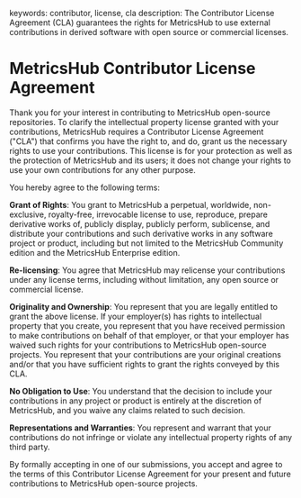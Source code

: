 keywords: contributor, license, cla
description: The Contributor License Agreement (CLA) guarantees the rights for MetricsHub to use external contributions in derived software with open source or commercial licenses.
<!--
  ╱╲╱╲╱╲╱╲╱╲╱╲╱╲╱╲╱╲╱╲╱╲╱╲╱╲╱╲╱╲╱╲╱╲╱╲╱╲╱╲
  Open MetricsHub Web Site
  ჻჻჻჻჻჻
  Copyright 2025 MetricsHub
  ჻჻჻჻჻჻
  Permission is hereby granted, free of charge, to any person obtaining a copy
  of this software and associated documentation files (the "Software"), to deal
  in the Software without restriction, including without limitation the rights
  to use, copy, modify, merge, publish, distribute, sublicense, and/or sell
  copies of the Software, and to permit persons to whom the Software is
  furnished to do so, subject to the following conditions:

  The above copyright notice and this permission notice shall be included in
  all copies or substantial portions of the Software.

  THE SOFTWARE IS PROVIDED "AS IS", WITHOUT WARRANTY OF ANY KIND, EXPRESS OR
  IMPLIED, INCLUDING BUT NOT LIMITED TO THE WARRANTIES OF MERCHANTABILITY,
  FITNESS FOR A PARTICULAR PURPOSE AND NONINFRINGEMENT. IN NO EVENT SHALL THE
  AUTHORS OR COPYRIGHT HOLDERS BE LIABLE FOR ANY CLAIM, DAMAGES OR OTHER
  LIABILITY, WHETHER IN AN ACTION OF CONTRACT, TORT OR OTHERWISE, ARISING FROM,
  OUT OF OR IN CONNECTION WITH THE SOFTWARE OR THE USE OR OTHER DEALINGS IN
  THE SOFTWARE.
  ╲╱╲╱╲╱╲╱╲╱╲╱╲╱╲╱╲╱╲╱╲╱╲╱╲╱╲╱╲╱╲╱╲╱╲╱╲╱╲╱
  -->
# MetricsHub Contributor License Agreement

Thank you for your interest in contributing to MetricsHub open-source repositories. To clarify the intellectual property license granted with your contributions, MetricsHub requires a Contributor License Agreement ("CLA") that confirms you have the right to, and do, grant us the necessary rights to use your contributions. This license is for your protection as well as the protection of MetricsHub and its users; it does not change your rights to use your own contributions for any other purpose.

You hereby agree to the following terms:

**Grant of Rights**: You grant to MetricsHub a perpetual, worldwide, non-exclusive, royalty-free, irrevocable license to use, reproduce, prepare derivative works of, publicly display, publicly perform, sublicense, and distribute your contributions and such derivative works in any software project or product, including but not limited to the MetricsHub Community edition and the MetricsHub Enterprise edition.

**Re-licensing**: You agree that MetricsHub may relicense your contributions under any license terms, including without limitation, any open source or commercial license.

**Originality and Ownership**: You represent that you are legally entitled to grant the above license. If your employer(s) has rights to intellectual property that you create, you represent that you have received permission to make contributions on behalf of that employer, or that your employer has waived such rights for your contributions to MetricsHub open-source projects. You represent that your contributions are your original creations and/or that you have sufficient rights to grant the rights conveyed by this CLA.

**No Obligation to Use**: You understand that the decision to include your contributions in any project or product is entirely at the discretion of MetricsHub, and you waive any claims related to such decision.

**Representations and Warranties**: You represent and warrant that your contributions do not infringe or violate any intellectual property rights of any third party.

By formally accepting in one of our submissions, you accept and agree to the terms of this Contributor License Agreement for your present and future contributions to MetricsHub open-source projects.
